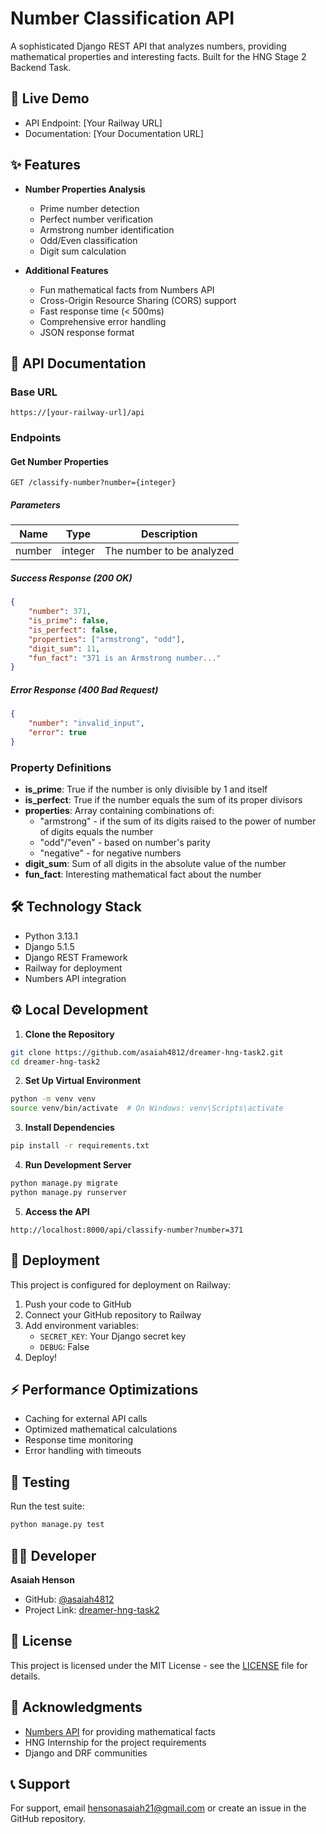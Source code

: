 # Number Classification API

A sophisticated Django REST API that analyzes numbers, providing mathematical properties and interesting facts. Built for the HNG Stage 2 Backend Task.

## 🚀 Live Demo
- API Endpoint: [Your Railway URL]
- Documentation: [Your Documentation URL]

## ✨ Features

- **Number Properties Analysis**
  - Prime number detection
  - Perfect number verification
  - Armstrong number identification
  - Odd/Even classification
  - Digit sum calculation
  
- **Additional Features**
  - Fun mathematical facts from Numbers API
  - Cross-Origin Resource Sharing (CORS) support
  - Fast response time (< 500ms)
  - Comprehensive error handling
  - JSON response format

## 📖 API Documentation

### Base URL
```
https://[your-railway-url]/api
```

### Endpoints

#### Get Number Properties
```http
GET /classify-number?number={integer}
```

##### Parameters
| Name   | Type    | Description                |
|--------|---------|----------------------------|
| number | integer | The number to be analyzed  |

##### Success Response (200 OK)
```json
{
    "number": 371,
    "is_prime": false,
    "is_perfect": false,
    "properties": ["armstrong", "odd"],
    "digit_sum": 11,
    "fun_fact": "371 is an Armstrong number..."
}
```

##### Error Response (400 Bad Request)
```json
{
    "number": "invalid_input",
    "error": true
}
```

### Property Definitions

- **is_prime**: True if the number is only divisible by 1 and itself
- **is_perfect**: True if the number equals the sum of its proper divisors
- **properties**: Array containing combinations of:
  - "armstrong" - if the sum of its digits raised to the power of number of digits equals the number
  - "odd"/"even" - based on number's parity
  - "negative" - for negative numbers
- **digit_sum**: Sum of all digits in the absolute value of the number
- **fun_fact**: Interesting mathematical fact about the number

## 🛠️ Technology Stack

- Python 3.13.1
- Django 5.1.5
- Django REST Framework
- Railway for deployment
- Numbers API integration

## ⚙️ Local Development

1. **Clone the Repository**
```bash
git clone https://github.com/asaiah4812/dreamer-hng-task2.git
cd dreamer-hng-task2
```

2. **Set Up Virtual Environment**
```bash
python -m venv venv
source venv/bin/activate  # On Windows: venv\Scripts\activate
```

3. **Install Dependencies**
```bash
pip install -r requirements.txt
```

4. **Run Development Server**
```bash
python manage.py migrate
python manage.py runserver
```

5. **Access the API**
```
http://localhost:8000/api/classify-number?number=371
```

## 🚀 Deployment

This project is configured for deployment on Railway:

1. Push your code to GitHub
2. Connect your GitHub repository to Railway
3. Add environment variables:
   - `SECRET_KEY`: Your Django secret key
   - `DEBUG`: False
4. Deploy!


## ⚡ Performance Optimizations

- Caching for external API calls
- Optimized mathematical calculations
- Response time monitoring
- Error handling with timeouts

## 🧪 Testing

Run the test suite:
```bash
python manage.py test
```

## 👨‍💻 Developer

**Asaiah Henson**
- GitHub: [@asaiah4812](https://github.com/asaiah4812)
- Project Link: [dreamer-hng-task2](https://github.com/asaiah4812/dreamer-hng-task2)

## 📄 License

This project is licensed under the MIT License - see the [LICENSE](LICENSE) file for details.

## 🙏 Acknowledgments

- [Numbers API](http://numbersapi.com) for providing mathematical facts
- HNG Internship for the project requirements
- Django and DRF communities

## 📞 Support

For support, email hensonasaiah21@gmail.com or create an issue in the GitHub repository.
